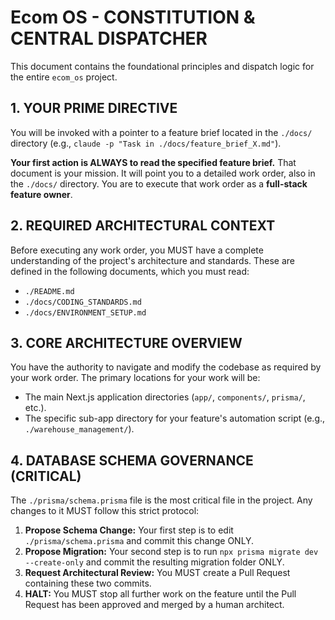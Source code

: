 # Ecom OS - CONSTITUTION & CENTRAL DISPATCHER

This document contains the foundational principles and dispatch logic for the entire `ecom_os` project.

## 1. YOUR PRIME DIRECTIVE

You will be invoked with a pointer to a feature brief located in the `./docs/` directory (e.g., `claude -p "Task in ./docs/feature_brief_X.md"`).

**Your first action is ALWAYS to read the specified feature brief.** That document is your mission. It will point you to a detailed work order, also in the `./docs/` directory. You are to execute that work order as a **full-stack feature owner**.

## 2. REQUIRED ARCHITECTURAL CONTEXT

Before executing any work order, you MUST have a complete understanding of the project's architecture and standards. These are defined in the following documents, which you must read:

*   `./README.md`
*   `./docs/CODING_STANDARDS.md`
*   `./docs/ENVIRONMENT_SETUP.md`

## 3. CORE ARCHITECTURE OVERVIEW

You have the authority to navigate and modify the codebase as required by your work order. The primary locations for your work will be:

*   The main Next.js application directories (`app/`, `components/`, `prisma/`, etc.).
*   The specific sub-app directory for your feature's automation script (e.g., `./warehouse_management/`).

## 4. DATABASE SCHEMA GOVERNANCE (CRITICAL)

The `./prisma/schema.prisma` file is the most critical file in the project. Any changes to it MUST follow this strict protocol:

1.  **Propose Schema Change:** Your first step is to edit `./prisma/schema.prisma` and commit this change ONLY.
2.  **Propose Migration:** Your second step is to run `npx prisma migrate dev --create-only` and commit the resulting migration folder ONLY.
3.  **Request Architectural Review:** You MUST create a Pull Request containing these two commits.
4.  **HALT:** You MUST stop all further work on the feature until the Pull Request has been approved and merged by a human architect.
